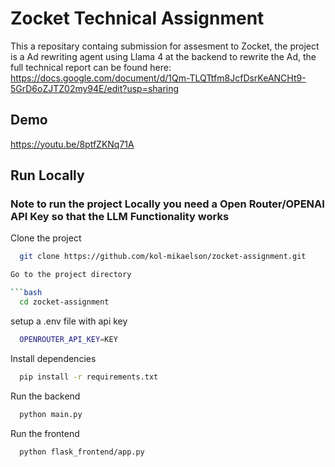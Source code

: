 
# Zocket Technical Assignment

This a repositary containg submission for assesment to Zocket, the project is a Ad rewriting agent using Llama 4 at the backend to rewrite the Ad, the full technical report can be found here: 
https://docs.google.com/document/d/1Qm-TLQTtfm8JcfDsrKeANCHt9-5GrD6oZJTZ02my94E/edit?usp=sharing
## Demo

https://youtu.be/8ptfZKNq71A


## Run Locally
### Note to run the project Locally you need a Open Router/OPENAI API Key so that the LLM Functionality works
Clone the project

```bash
  git clone https://github.com/kol-mikaelson/zocket-assignment.git

Go to the project directory

```bash
  cd zocket-assignment
```
setup a .env file with api key
```bash
  OPENROUTER_API_KEY=KEY
```
Install dependencies

```bash
  pip install -r requirements.txt
```

Run the backend

```bash
  python main.py
```

Run the frontend

```bash
  python flask_frontend/app.py
```